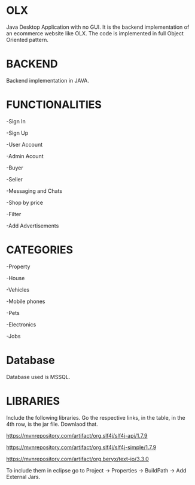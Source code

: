 # OLX
Java Desktop Application with no GUI. It is the backend implementation of an ecommerce website like OLX. The code is implemented in full Object Oriented pattern.

# BACKEND
Backend implementation in JAVA.

# FUNCTIONALITIES

-Sign In

-Sign Up

-User Account

-Admin Acount

-Buyer

-Seller

-Messaging and Chats

-Shop by price

-Filter

-Add Advertisements

# CATEGORIES

-Property

-House

-Vehicles

-Mobile phones

-Pets

-Electronics

-Jobs

# Database

Database used is MSSQL.


# LIBRARIES
Include the following libraries. Go the respective links, in the table, in the 4th row, is the jar file. Downlaod that.

https://mvnrepository.com/artifact/org.slf4j/slf4j-api/1.7.9

https://mvnrepository.com/artifact/org.slf4j/slf4j-simple/1.7.9

https://mvnrepository.com/artifact/org.beryx/text-io/3.3.0

To include them in eclipse go to Project -> Properties -> BuildPath -> Add External Jars.
